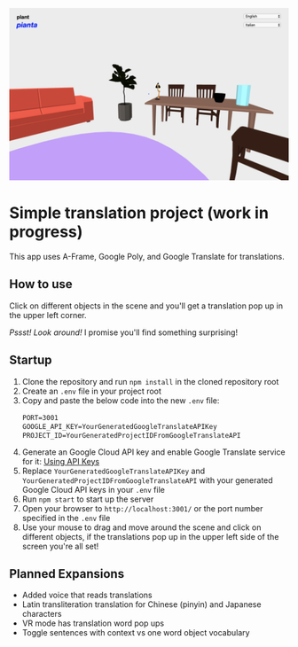 ![Simple translation project screenshot](/public/img/translationProject.png)

# Simple translation project (work in progress)

This app uses A-Frame, Google Poly, and Google Translate for translations.

## How to use

Click on different objects in the scene and you'll get a translation pop up in the upper left corner.

*Pssst! Look around!* I promise you'll find something surprising!

## Startup

1. Clone the repository and run `npm install` in the cloned repository root
2. Create an `.env` file in your project root
3. Copy and paste the below code into the new `.env` file:
	```
	PORT=3001
	GOOGLE_API_KEY=YourGeneratedGoogleTranslateAPIKey
	PROJECT_ID=YourGeneratedProjectIDFromGoogleTranslateAPI
	```
4. Generate an Google Cloud API key and enable Google Translate service for it: [Using API Keys](https://cloud.google.com/docs/authentication/api-keys)
5. Replace `YourGeneratedGoogleTranslateAPIKey` and `YourGeneratedProjectIDFromGoogleTranslateAPI` with your generated Google Cloud API keys in your `.env` file
5. Run `npm start` to start up the server
6. Open your browser to `http://localhost:3001/` or the port number specified in the `.env` file
7. Use your mouse to drag and move around the scene and click on different objects, if the translations pop up in the upper left side of the screen you're all set!

## Planned Expansions

- Added voice that reads translations
- Latin transliteration translation for Chinese (pinyin) and Japanese characters
- VR mode has translation word pop ups
- Toggle sentences with context vs one word object vocabulary
